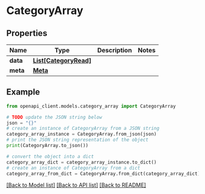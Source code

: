 # CategoryArray


## Properties

Name | Type | Description | Notes
------------ | ------------- | ------------- | -------------
**data** | [**List[CategoryRead]**](CategoryRead.md) |  | 
**meta** | [**Meta**](Meta.md) |  | 

## Example

```python
from openapi_client.models.category_array import CategoryArray

# TODO update the JSON string below
json = "{}"
# create an instance of CategoryArray from a JSON string
category_array_instance = CategoryArray.from_json(json)
# print the JSON string representation of the object
print(CategoryArray.to_json())

# convert the object into a dict
category_array_dict = category_array_instance.to_dict()
# create an instance of CategoryArray from a dict
category_array_from_dict = CategoryArray.from_dict(category_array_dict)
```
[[Back to Model list]](../README.md#documentation-for-models) [[Back to API list]](../README.md#documentation-for-api-endpoints) [[Back to README]](../README.md)


